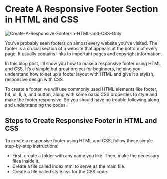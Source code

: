 # Create A Responsive Footer Section in HTML and CSS

![Create-A-Responsive-Footer-in-HTML-and-CSS-Only](https://github.com/whowalkingupme/Responsive-Footer-HTML-and-CSS/assets/46256884/6b1de88b-9a1c-4fba-8351-2220674b0ef4)

You’ve probably seen footers on almost every website you’ve visited. The footer is a crucial section of a website that appears at the bottom of every page. It usually contains links to important pages and copyright information.

In this blog post, I’ll show you how to make a responsive footer using HTML and CSS. It’s a simple but great project for beginners, helping you understand how to set up a footer layout with HTML and give it a stylish, responsive design with CSS.

To create a footer, we will use commonly used HTML elements like footer, h4, ul, li, a, and button, along with some basic CSS properties to style and make the footer responsive. So you should have no trouble following along and understanding the codes.

## Steps to Create Responsive Footer in HTML and CSS

To create a responsive footer using HTML and CSS, follow these simple step-by-step instructions:

* First, create a folder with any name you like. Then, make the necessary files inside it.
* Create a file called index.html to serve as the main file.
* Create a file called style.css for the CSS code.
